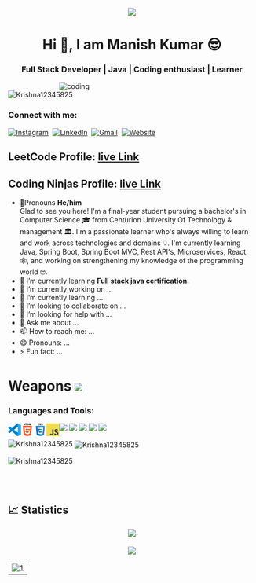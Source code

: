 
</h2>
<p align="center">
  <a href="https://github.com/DenverCoder1/readme-typing-svg"><img src="https://readme-typing-svg.herokuapp.com?color=F73C07&lines=Welcome+to+Programming+world;I+am+Manish+Kumar+.+%F0%9F%91%8B+;I+am+a+programmer+.;Computer%20Engineer;Always%20learning%20new%20things&center=true&width=380&height=45"></a>
</p>
  <h1 align="center">Hi 👋, I am Manish Kumar 😎</h1>
  <h3 align="center">Full Stack Developer | Java | Coding enthusiast | Learner</h3>
<img align="right" alt="coding"width="400" src="https://camo.githubusercontent.com/cae12fddd9d6982901d82580bdf321d81fb299141098ca1c2d4891870827bf17/68747470733a2f2f6d69726f2e6d656469756d2e636f6d2f6d61782f313336302f302a37513379765349765f7430696f4a2d5a2e676966">

<p align="left"> <img src="https://komarev.com/ghpvc/?username=Krishna12345825&label=Profile%20views&color=0e75b6&style=flat" alt="Krishna12345825" /> </p>
<p align="center">
  <h3 align="left">Connect with me:</h3>
<a href="https://www.instagram.com/ahir_manish_x/"><img src="https://img.shields.io/badge/instagram-%23E4405F.svg?&style=for-the-badge&logo=instagram&logoColor=white" alt="Instagram" /></a>&nbsp;
<a href="https://www.linkedin.com/in/manish-kumar-2617ab225/"><img src="https://img.shields.io/badge/linkedin-%230077B5.svg?&style=for-the-badge&logo=linkedin&logoColor=white" alt="LinkedIn" /></a>&nbsp;
<a href="mailto:manishcutm2001@gmail.com?subject=Hi%Manish"><img src="https://img.shields.io/badge/gmail-%23D14836.svg?&style=for-the-badge&logo=gmail&logoColor=white" alt="Gmail"/></a>&nbsp;
<a href="https://app.netlify.com/teams/gurumanishrandhawa/sites"><img alt="Website" src="https://img.shields.io/website?style=for-the-badge&up_message=portfolio&url=https%3A%2F%2Fkkvanonymous.github.io%2F"></a>
 
</p>
 
## LeetCode Profile:  [live Link](https://leetcode.com/krishna_987/)
## Coding Ninjas Profile:  [live Link](https://www.codingninjas.com/studio/profile/Krishna123)
- 🧕Pronouns **He/him**                
   Glad to see you here!
     I'm a final-year student pursuing a bachelor's in Computer Science 🎓 from 
                                 Centurion  University  Of Technology & management 🏛.
     I'm a passionate learner who's always willing to learn and work across
                                                         technologies and domains 💡.
     I'm currently learning Java, Spring Boot, Spring Boot MVC, Rest API's, 
                  Microservices, React 🕸️, and working on strengthening my knowledge of the programming world 🤓.
- 🌱 I’m currently learning **Full stack java certification.**
- 🔭 I’m currently working on ...
- 🌱 I’m currently learning ...
- 👯 I’m looking to collaborate on ...
- 🤔 I’m looking for help with ...
- 💬 Ask me about ...
- 📫 How to reach me: ...
- 😄 Pronouns: ...
- ⚡ Fun fact: ...


<h1>Weapons <img src="https://media.giphy.com/media/2yzGTewUsGil0LFCTv/giphy.gif" width="48" /></h1>
<h3 align="left">Languages and Tools:</h3>

<img align="left" alt="Visual Studio Code" width="26px" src="https://raw.githubusercontent.com/github/explore/80688e429a7d4ef2fca1e82350fe8e3517d3494d/topics/visual-studio-code/visual-studio-code.png" />
<img align="left" alt="HTML5" width="26px" src="https://raw.githubusercontent.com/github/explore/80688e429a7d4ef2fca1e82350fe8e3517d3494d/topics/html/html.png" />
<img align="left" alt="CSS3" width="26px" src="https://raw.githubusercontent.com/github/explore/80688e429a7d4ef2fca1e82350fe8e3517d3494d/topics/css/css.png" />
<img align="left" alt="JavaScript" width="26px" src="https://raw.githubusercontent.com/github/explore/80688e429a7d4ef2fca1e82350fe8e3517d3494d/topics/javascript/javascript.png"/>


<code><img height="50" src="https://www.vectorlogo.zone/logos/java/java-ar21.svg"></code>
<code><img height="50" src="https://www.vectorlogo.zone/logos/springio/springio-ar21.svg"></code>
<code><img height="50" src="https://www.vectorlogo.zone/logos/getbootstrap/getbootstrap-ar21.svg"></code>
<code><img height="50" src="https://www.vectorlogo.zone/logos/mysql/mysql-horizontal.svg"></code>
<code><img height="50" src="https://www.vectorlogo.zone/logos/github/github-ar21.svg"></code>



<p><img align="left" src="https://github-readme-stats.vercel.app/api/top-langs?username=Krishna12345825&show_icons=true&locale=en&layout=compact" alt="Krishna12345825" /></p>

<p>&nbsp;<img align="center" src="https://github-readme-stats.vercel.app/api?username=Krishna12345825&show_icons=true&locale=en" alt="Krishna12345825" /></p>

<p><img align="center" src="https://github-readme-streak-stats.herokuapp.com/?user=Krishna12345825&" alt="Krishna12345825" /></p>


<br><br>
## 📈 Statistics
<p align="center">
<img src="https://github-profile-trophy.vercel.app/?username=Krishna12345825&theme=darkhub">
<br><br>
<img src="https://github-readme-streak-stats.herokuapp.com/?user=Krishna12345825&theme=merko">
</p>
<table>
  <tr>
    <td><img src="https://github-readme-stats.vercel.app/api?username=Krishna12345825&theme=chartreuse-dark&show_icons=true&include_all_commits=true&count_private=true"  display=block width=100% height=auto alt="1"></td>
    
   </tr>
</table>
<!-- ### GitHub Analytics

![Krishna stats](https://github-readme-stats.vercel.app/api?username=Krishna12345825&show_icons=true&theme=dark&include_all_commits=true&count_private=true)



[![github-profile-languages](https://github.com/Krishna12345825/Krishna12345825/blob/main/lang.png)](http://ionicabizau.github.io/github-profile-languages/?user=Krishna12345825)

 -->




<div align="center">
<h3 align="center">Show some &nbsp;❤️&nbsp; by starring some of the repositories!</h3>
</div><img src="https://github.com/Krishna12345825/Krishna12345825/blob/master/wave.svg" />

[website]: https://app.netlify.com/teams/gurumanishrandhawa/sites
[instagram]: https://www.instagram.com/ahir_manish_x/
[linkedin]: https://www.linkedin.com/in/manish-kumar-2617ab225/
 -->

